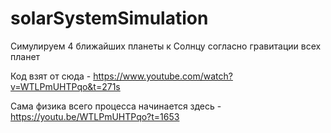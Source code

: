 # solarSystemSimulation
Симулируем 4 ближайших планеты к Солнцу согласно гравитации всех планет

Код взят от сюда - https://www.youtube.com/watch?v=WTLPmUHTPqo&t=271s

Сама физика всего процесса начинается здесь - https://youtu.be/WTLPmUHTPqo?t=1653
